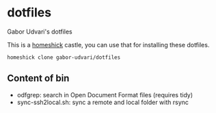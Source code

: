 dotfiles
========

Gabor Udvari's dotfiles

This is a [homeshick](https://github.com/andsens/homeshick) castle, you can use that for installing these dotfiles.

`homeshick clone gabor-udvari/dotfiles`

Content of bin
--------------

- odfgrep: search in Open Document Format files (requires tidy)
- sync-ssh2local.sh: sync a remote and local folder with rsync

